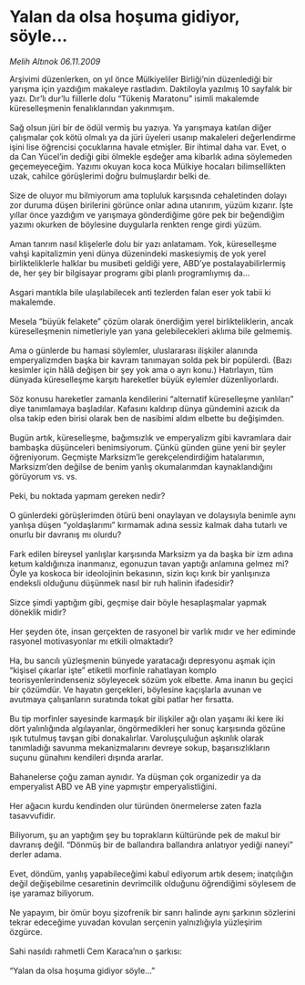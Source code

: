 # Yalan da olsa hoşuma gidiyor, söyle...

*Melih Altınok 06.11.2009*

<div class="taraf_structure_2col_1zq">
<div class="margen_n">



 <p>Arşivimi düzenlerken, on yıl önce Mülkiyeliler Birliği’nin düzenlediği bir yarışma için yazdığım makaleye rastladım. Daktiloyla yazılmış 10 sayfalık bir yazı. Dır’lı dur’lu fiillerle dolu “Tükeniş Maratonu” isimli makalemde küreselleşmenin fenalıklarından yakınmışım. <br/><br/>Sağ olsun jüri bir de ödül vermiş bu yazıya. Ya yarışmaya katılan diğer çalışmalar çok kötü olmalı ya da jüri üyeleri usanıp makaleleri değerlendirme işini lise öğrencisi çocuklarına havale etmişler. Bir ihtimal daha var. Evet, o da Can Yücel’in dediği gibi ölmekle eşdeğer ama kibarlık adına söylemeden geçemeyeceğim. Yazımı okuyan koca koca Mülkiye hocaları bilimsellikten uzak, cahilce görüşlerimi doğru bulmuşlardır belki de. <br/><br/>Size de oluyor mu bilmiyorum ama topluluk karşısında cehaletinden dolayı zor duruma düşen birilerini görünce onlar adına utanırım, yüzüm kızarır. İşte yıllar önce yazdığım ve yarışmaya gönderdiğime göre pek bir beğendiğim yazımı okurken de böylesine duygularla renkten renge girdi yüzüm. <br/><br/>Aman tanrım nasıl klişelerle dolu bir yazı anlatamam. Yok, küreselleşme vahşi kapitalizmin yeni dünya düzenindeki maskesiymiş de yok yerel birlikteliklerle halklar bu musibeti geldiği yere, ABD’ye postalayabilirlermiş de, her şey bir bilgisayar programı gibi planlı programlıymış da... <br/><br/>Asgari mantıkla bile ulaşılabilecek anti tezlerden falan eser yok tabii ki makalemde. <br/><br/>Mesela “büyük felakete” çözüm olarak önerdiğim yerel birlikteliklerin, ancak küreselleşmenin nimetleriyle yan yana gelebilecekleri aklıma bile gelmemiş. <br/><br/>Ama o günlerde bu hamasi söylemler, uluslararası ilişkiler alanında emperyalizmden başka bir kavram tanımayan solda pek bir popülerdi. (Bazı kesimler için hâlâ değişen bir şey yok ama o ayrı konu.) Hatırlayın, tüm dünyada küreselleşme karşıtı hareketler büyük eylemler düzenliyorlardı. <br/><br/>Söz konusu hareketler zamanla kendilerini “alternatif küreselleşme yanlıları” diye tanımlamaya başladılar. Kafasını kaldırıp dünya gündemini azıcık da olsa takip eden birisi olarak ben de nasibimi aldım elbette bu değişimden. <br/><br/>Bugün artık, küreselleşme, bağımsızlık ve emperyalizm gibi kavramlara dair bambaşka düşünceleri benimsiyorum. Çünkü günden güne yeni bir şeyler öğreniyorum. Geçmişte Marksizm’le gerekçelendirdiğim hatalarımın, Marksizm’den değilse de benim yanlış okumalarımdan kaynaklandığını görüyorum vs. vs. <br/><br/>Peki, bu noktada yapmam gereken nedir? <br/><br/>O günlerdeki görüşlerimden ötürü beni onaylayan ve dolaysıyla benimle aynı yanlışa düşen “yoldaşlarımı” kırmamak adına sessiz kalmak daha tutarlı ve onurlu bir davranış mı olurdu? <br/><br/>Fark edilen bireysel yanlışlar karşısında Marksizm ya da başka bir izm adına ketum kaldığınıza inanmanız, egonuzun tavan yaptığı anlamına gelmez mi? Öyle ya koskoca bir ideolojinin bekasının, sizin kıçı kırık bir yanlışınıza endeksli olduğunu düşünmek nasıl bir ruh halinin ifadesidir? <br/><br/>Sizce şimdi yaptığım gibi, geçmişe dair böyle hesaplaşmalar yapmak döneklik midir? <br/><br/>Her şeyden öte, insan gerçekten de rasyonel bir varlık mıdır ve her ediminde rasyonel motivasyonlar mı etkili olmaktadır? <br/><br/>Ha, bu sancılı yüzleşmenin bünyede yaratacağı depresyonu aşmak için “kişisel çıkarlar işte” etiketli morfinle rahatlayan komplo teorisyenlerindenseniz söyleyecek sözüm yok elbette. Ama inanın bu geçici bir çözümdür. Ve hayatın gerçekleri, böylesine kaçışlarla avunan ve avutmaya çalışanların suratında tokat gibi patlar her fırsatta. <br/><br/>Bu tip morfinler sayesinde karmaşık bir ilişkiler ağı olan yaşamı iki kere iki dört yalınlığında algılayanlar, öngörmedikleri her sonuç karşısında gözüne ışık tutulmuş tavşan gibi donakalırlar. Varoluşçuluğun aşkınlık olarak tanımladığı savunma mekanizmalarını devreye sokup, başarısızlıkların suçunu günahını kendileri dışında ararlar. <br/><br/>Bahanelerse çoğu zaman aynıdır. Ya düşman çok organizedir ya da emperyalist ABD ve AB yine yapmıştır emperyalistliğini. <br/><br/>Her ağacın kurdu kendinden olur türünden önermelerse zaten fazla tasavvufidir. <br/><br/>Biliyorum, şu an yaptığım şey bu toprakların kültüründe pek de makul bir davranış değil. “Dönmüş bir de ballandıra ballandıra anlatıyor yediği naneyi” derler adama. <br/><br/>Evet, döndüm, yanlış yapabileceğimi kabul ediyorum artık desem; inatçılığın değil değişebilme cesaretinin devrimcilik olduğunu öğrendiğimi söylesem de işe yaramaz biliyorum. <br/><br/>Ne yapayım, bir ömür boyu şizofrenik bir sanrı halinde aynı şarkının sözlerini tekrar edeceğime yuvadan kovulan serçenin yalnızlığıyla yüzleşirim özgürce. <br/><br/>Sahi nasıldı rahmetli Cem Karaca’nın o şarkısı: <br/><br/>“Yalan da olsa hoşuma gidiyor söyle...”</p>
<br/>
<br/>
<br/>



<br/>


<div id="taraf_not">
</div>

</div>


</div>
